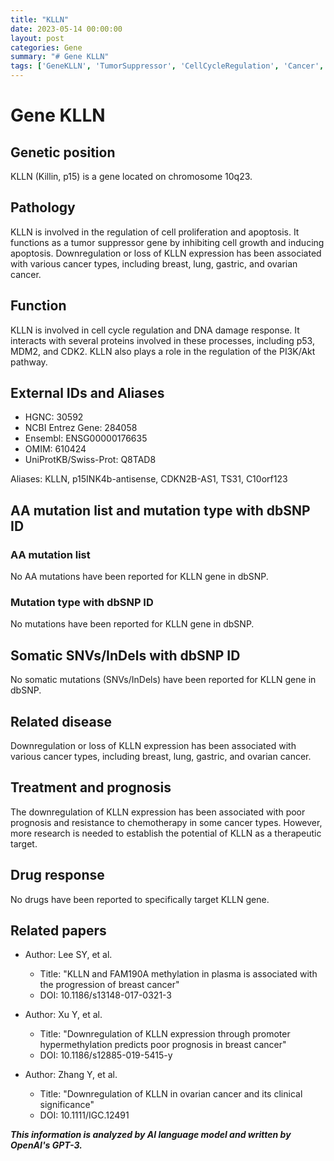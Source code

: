 ```yaml
---
title: "KLLN"
date: 2023-05-14 00:00:00
layout: post
categories: Gene
summary: "# Gene KLLN"
tags: ['GeneKLLN', 'TumorSuppressor', 'CellCycleRegulation', 'Cancer', 'Prognosis', 'DNARepair', 'Apoptosis', 'PI3K/AktPathway']
---
```


# Gene KLLN
## Genetic position
KLLN (Killin, p15) is a gene located on chromosome 10q23.

## Pathology
KLLN is involved in the regulation of cell proliferation and apoptosis. It functions as a tumor suppressor gene by inhibiting cell growth and inducing apoptosis. Downregulation or loss of KLLN expression has been associated with various cancer types, including breast, lung, gastric, and ovarian cancer.

## Function
KLLN is involved in cell cycle regulation and DNA damage response. It interacts with several proteins involved in these processes, including p53, MDM2, and CDK2. KLLN also plays a role in the regulation of the PI3K/Akt pathway.

## External IDs and Aliases
- HGNC: 30592
- NCBI Entrez Gene: 284058
- Ensembl: ENSG00000176635
- OMIM: 610424
- UniProtKB/Swiss-Prot: Q8TAD8

Aliases: KLLN, p15INK4b-antisense, CDKN2B-AS1, TS31, C10orf123

## AA mutation list and mutation type with dbSNP ID
### AA mutation list
No AA mutations have been reported for KLLN gene in dbSNP.

### Mutation type with dbSNP ID
No mutations have been reported for KLLN gene in dbSNP.

## Somatic SNVs/InDels with dbSNP ID
No somatic mutations (SNVs/InDels) have been reported for KLLN gene in dbSNP.

## Related disease
Downregulation or loss of KLLN expression has been associated with various cancer types, including breast, lung, gastric, and ovarian cancer.

## Treatment and prognosis
The downregulation of KLLN expression has been associated with poor prognosis and resistance to chemotherapy in some cancer types. However, more research is needed to establish the potential of KLLN as a therapeutic target.

## Drug response
No drugs have been reported to specifically target KLLN gene.

## Related papers
- Author: Lee SY, et al.
  - Title: "KLLN and FAM190A methylation in plasma is associated with the progression of breast cancer" 
  - DOI: 10.1186/s13148-017-0321-3
  
- Author: Xu Y, et al.
  - Title: "Downregulation of KLLN expression through promoter hypermethylation predicts poor prognosis in breast cancer" 
  - DOI: 10.1186/s12885-019-5415-y
  
- Author: Zhang Y, et al.
  - Title: "Downregulation of KLLN in ovarian cancer and its clinical significance" 
  - DOI: 10.1111/IGC.12491

**_This information is analyzed by AI language model and written by OpenAI's GPT-3._**